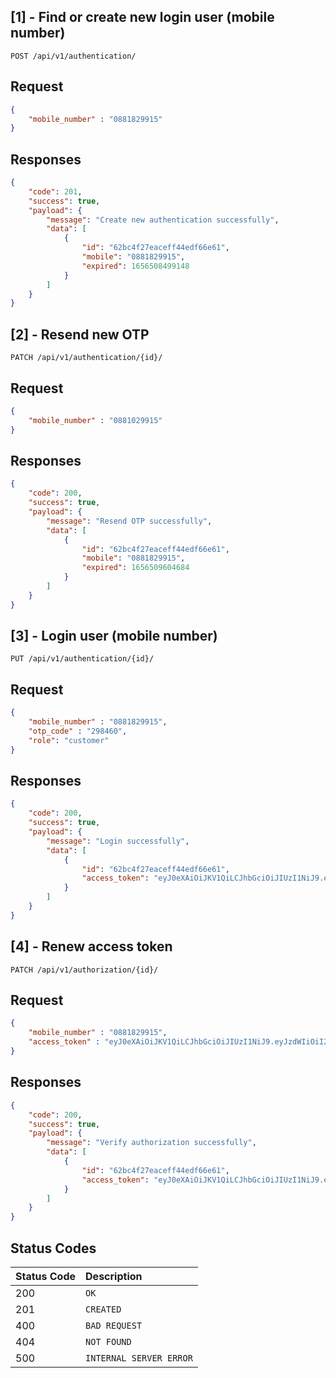 ## [1] - Find or create new login user (mobile number)

```http
POST /api/v1/authentication/
```

## Request
```json
{
    "mobile_number" : "0881829915"
}
```

## Responses

```json
{
    "code": 201,
    "success": true,
    "payload": {
        "message": "Create new authentication successfully",
        "data": [
            {
                "id": "62bc4f27eaceff44edf66e61",
                "mobile": "0881829915",
                "expired": 1656508499148
            }
        ]
    }
}
```

## [2] - Resend new OTP

```http
PATCH /api/v1/authentication/{id}/
```

## Request
```json
{
    "mobile_number" : "0881029915"
}
```

## Responses

```json
{
    "code": 200,
    "success": true,
    "payload": {
        "message": "Resend OTP successfully",
        "data": [
            {
                "id": "62bc4f27eaceff44edf66e61",
                "mobile": "0881829915",
                "expired": 1656509604684
            }
        ]
    }
}
```

## [3] - Login user (mobile number)

```http
PUT /api/v1/authentication/{id}/
```

## Request
```json
{
    "mobile_number" : "0881829915",
    "otp_code" : "298460",
    "role": "customer"
}
```

## Responses

```json
{
    "code": 200,
    "success": true,
    "payload": {
        "message": "Login successfully",
        "data": [
            {
                "id": "62bc4f27eaceff44edf66e61",
                "access_token": "eyJ0eXAiOiJKV1QiLCJhbGciOiJIUzI1NiJ9.eyJzdWIiOiI2MmJjNGYyN2VhY2VmZjQ0ZWRmNjZlNjEiLCJyb2xlIjoiY3VzdG9tZXIiLCJpYXQiOjE2NTY1MDk0MjIsImV4cCI6MTY1NzExNDIyMn0.--BkN6l43Yc52DdZiDJe2dymjpS7LE0CY9weKRxVFMY"
            }
        ]
    }
}
```

## [4] - Renew access token

```http
PATCH /api/v1/authorization/{id}/
```

## Request
```json
{
    "mobile_number" : "0881829915",
    "access_token" : "eyJ0eXAiOiJKV1QiLCJhbGciOiJIUzI1NiJ9.eyJzdWIiOiI2MmJjNGYyN2VhY2VmZjQ0ZWRmNjZlNjEiLCJyb2xlIjoiY3VzdG9tZXIiLCJpYXQiOjE2NTY1MDgyNzIsImV4cCI6MTY1NzExMzA3Mn0.BcgQ0cMOMB5njBiW5w9ptvgmjq02NFKKGtTlqwfnD7M"
}
```

## Responses

```json
{
    "code": 200,
    "success": true,
    "payload": {
        "message": "Verify authorization successfully",
        "data": [
            {
                "id": "62bc4f27eaceff44edf66e61",
                "access_token": "eyJ0eXAiOiJKV1QiLCJhbGciOiJIUzI1NiJ9.eyJzdWIiOiI2MmJjNGYyN2VhY2VmZjQ0ZWRmNjZlNjEiLCJyb2xlIjoiY3VzdG9tZXIiLCJpYXQiOjE2NTY1MDk0NjIsImV4cCI6MTY1NzExNDI2Mn0.3A7ceQNF13sPI_QX0myeIZkhJqCTROUaPyAp2RJCoK0"
            }
        ]
    }
}
```

## Status Codes

| Status Code | Description |
| :--- | :--- |
| 200 | `OK` |
| 201 | `CREATED` |
| 400 | `BAD REQUEST` |
| 404 | `NOT FOUND` |
| 500 | `INTERNAL SERVER ERROR` |